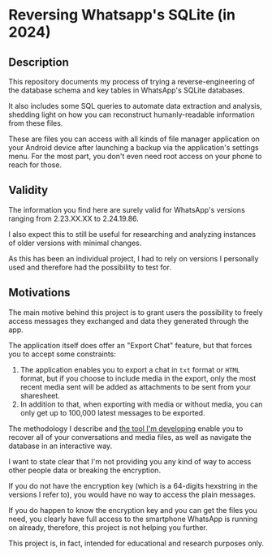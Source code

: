 # Reversing Whatsapp's SQLite (in 2024)
## Description
This repository documents my process of trying a reverse-engineering of the database schema and key tables in WhatsApp's SQLite databases. 

It also includes some SQL queries to automate data extraction and analysis, shedding light on how you can reconstruct humanly-readable information from these files.

These are files you can access with all kinds of file manager application on your Android device after launching a backup via the application's settings menu. For the most part, you don't even need root access on your phone to reach for those.

## Validity
The information you find here are surely valid for WhatsApp's versions ranging from 2.23.XX.XX to 2.24.19.86. 

I also expect this to still be useful for researching and analyzing instances of older versions with minimal changes. 

As this has been an individual project, I had to rely on versions I personally used and therefore had the possibility to test for. 

## Motivations
The main motive behind this project is to grant users the possibility to freely access messages they exchanged and data they generated through the app. 

The application itself does offer an "Export Chat" feature, but that forces you to accept some constraints:

1. The application enables you to export a chat in `txt` format or `HTML` format, but if you choose to include media in the export, only the most recent media sent will be added as attachments to be sent from your sharesheet.
2. In addition to that, when exporting with media or without media, you can only get up to 100,000 latest messages to be exported.

The methodology I describe and [the tool I'm developing](https://github.com/gchem1se/rechat) enable you to recover all of your conversations and media files, as well as navigate the database in an interactive way.

I want to state clear that I'm not providing you any kind of way to access other people data or breaking the encryption. 

If you do not have the encryption key (which is a 64-digits hexstring in the versions I refer to), you would have no way to access the plain messages. 

If you do happen to know the encryption key and you can get the files you need, you clearly have full access to the smartphone WhatsApp is running on already, therefore, this project is not helping you further. 

This project is, in fact, intended for educational and research purposes only.
